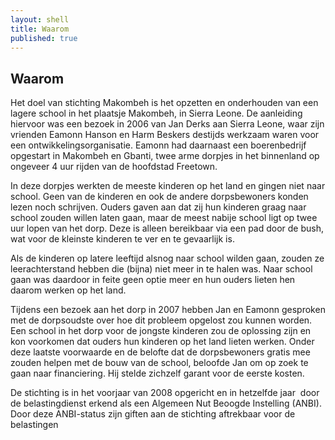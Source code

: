 ```yaml
---
layout: shell
title: Waarom
published: true
---
```


## Waarom

Het doel van stichting Makombeh is het opzetten en onderhouden van een lagere school in het plaatsje Makombeh, in Sierra Leone. De aanleiding hiervoor was een bezoek in 2006 van Jan Derks aan Sierra Leone, waar zijn vrienden Eamonn Hanson en Harm Beskers destijds werkzaam waren voor een ontwikkelingsorganisatie. Eamonn had daarnaast een boerenbedrijf opgestart in Makombeh en Gbanti, twee arme dorpjes in het binnenland op ongeveer 4 uur rijden van de hoofdstad Freetown.

In deze dorpjes werkten de meeste kinderen op het land en gingen niet naar school. Geen van de kinderen en ook de andere dorpsbewoners konden lezen noch schrijven. Ouders gaven aan dat zij hun kinderen graag naar school zouden willen laten gaan, maar de meest nabije school ligt op twee uur lopen van het dorp. Deze is alleen bereikbaar via een pad door de bush, wat voor de kleinste kinderen te ver en te gevaarlijk is.

Als de kinderen op latere leeftijd alsnog naar school wilden gaan, zouden ze leerachterstand hebben die (bijna) niet meer in te halen was. Naar school gaan was daardoor in feite geen optie meer en hun ouders lieten hen daarom werken op het land.

Tijdens een bezoek aan het dorp in 2007 hebben Jan en Eamonn gesproken met de dorpsoudste over hoe dit probleem opgelost zou kunnen worden. Een school in het dorp voor de jongste kinderen zou de oplossing zijn en kon voorkomen dat ouders hun kinderen op het land lieten werken. Onder deze laatste voorwaarde en de belofte dat de dorpsbewoners gratis mee zouden helpen met de bouw van de school, beloofde Jan om op zoek te gaan naar financiering. Hij stelde zichzelf garant voor de eerste kosten.

De stichting is in het voorjaar van 2008 opgericht en in hetzelfde jaar  door de belastingdienst erkend als een Algemeen Nut Beoogde Instelling (ANBI). Door deze ANBI-status zijn giften aan de stichting aftrekbaar voor de belastingen